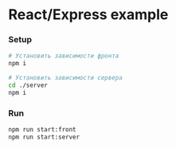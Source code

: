 # React/Express example

### Setup

````bash
# Установить зависимости фронта
npm i

# Установить зависимости сервера
cd ./server
npm i
````

### Run

````bash
npm run start:front
npm run start:server
````
